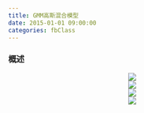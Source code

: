 ```yaml
---
title: GMM高斯混合模型
date: 2015-01-01 09:00:00
categories: fbClass
---
```


### 概述

<center><img src="{{ site.baseurl }}/images/pdBase/class_gaumix1.png"></center>

<center><img src="{{ site.baseurl }}/images/pdBase/class_gaumix2.png"></center>

<center><img src="{{ site.baseurl }}/images/pdBase/class_gaumix3.png"></center>

<center><img src="{{ site.baseurl }}/images/pdBase/class_gaumix4.png"></center>


